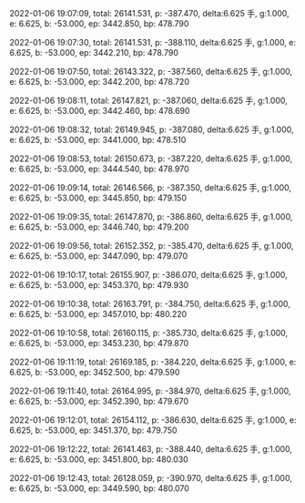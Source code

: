 2022-01-06 19:07:09, total: 26141.531, p: -387.470, delta:6.625 手, g:1.000, e: 6.625, b: -53.000, ep: 3442.850, bp: 478.790

2022-01-06 19:07:30, total: 26141.531, p: -388.110, delta:6.625 手, g:1.000, e: 6.625, b: -53.000, ep: 3442.210, bp: 478.790

2022-01-06 19:07:50, total: 26143.322, p: -387.560, delta:6.625 手, g:1.000, e: 6.625, b: -53.000, ep: 3442.200, bp: 478.720

2022-01-06 19:08:11, total: 26147.821, p: -387.060, delta:6.625 手, g:1.000, e: 6.625, b: -53.000, ep: 3442.460, bp: 478.690

2022-01-06 19:08:32, total: 26149.945, p: -387.080, delta:6.625 手, g:1.000, e: 6.625, b: -53.000, ep: 3441.000, bp: 478.510

2022-01-06 19:08:53, total: 26150.673, p: -387.220, delta:6.625 手, g:1.000, e: 6.625, b: -53.000, ep: 3444.540, bp: 478.970

2022-01-06 19:09:14, total: 26146.566, p: -387.350, delta:6.625 手, g:1.000, e: 6.625, b: -53.000, ep: 3445.850, bp: 479.150

2022-01-06 19:09:35, total: 26147.870, p: -386.860, delta:6.625 手, g:1.000, e: 6.625, b: -53.000, ep: 3446.740, bp: 479.200

2022-01-06 19:09:56, total: 26152.352, p: -385.470, delta:6.625 手, g:1.000, e: 6.625, b: -53.000, ep: 3447.090, bp: 479.070

2022-01-06 19:10:17, total: 26155.907, p: -386.070, delta:6.625 手, g:1.000, e: 6.625, b: -53.000, ep: 3453.370, bp: 479.930

2022-01-06 19:10:38, total: 26163.791, p: -384.750, delta:6.625 手, g:1.000, e: 6.625, b: -53.000, ep: 3457.010, bp: 480.220

2022-01-06 19:10:58, total: 26160.115, p: -385.730, delta:6.625 手, g:1.000, e: 6.625, b: -53.000, ep: 3453.230, bp: 479.870

2022-01-06 19:11:19, total: 26169.185, p: -384.220, delta:6.625 手, g:1.000, e: 6.625, b: -53.000, ep: 3452.500, bp: 479.590

2022-01-06 19:11:40, total: 26164.995, p: -384.970, delta:6.625 手, g:1.000, e: 6.625, b: -53.000, ep: 3452.390, bp: 479.670

2022-01-06 19:12:01, total: 26154.112, p: -386.630, delta:6.625 手, g:1.000, e: 6.625, b: -53.000, ep: 3451.370, bp: 479.750

2022-01-06 19:12:22, total: 26141.463, p: -388.440, delta:6.625 手, g:1.000, e: 6.625, b: -53.000, ep: 3451.800, bp: 480.030

2022-01-06 19:12:43, total: 26128.059, p: -390.970, delta:6.625 手, g:1.000, e: 6.625, b: -53.000, ep: 3449.590, bp: 480.070
